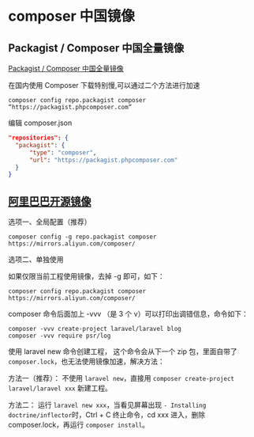 # composer 中国镜像

## Packagist / Composer 中国全量镜像

[Packagist / Composer 中国全量镜像](https://pkg.phpcomposer.com/)

在国内使用 Composer 下载特别慢,可以通过二个方法进行加速

```shell
composer config repo.packagist composer “https://packagist.phpcomposer.com“
```

编辑 composer.json

```json
"repositories": {
  "packagist": {
      "type": "composer",
      "url": "https://packagist.phpcomposer.com"
  }
}
```

## [阿里巴巴开源镜像](https://developer.aliyun.com/composer)

选项一、全局配置（推荐）

```shell
composer config -g repo.packagist composer https://mirrors.aliyun.com/composer/
```

选项二、单独使用

如果仅限当前工程使用镜像，去掉 -g 即可，如下：

```shell
composer config repo.packagist composer https://mirrors.aliyun.com/composer/
```

composer 命令后面加上 -vvv （是 3 个 v）可以打印出调错信息，命令如下：

```shell
composer -vvv create-project laravel/laravel blog
composer -vvv require psr/log
```

使用 laravel new 命令创建工程， 这个命令会从下一个 zip 包，里面自带了 `composer.lock`，也无法使用镜像加速，解决方法：

方法一（推荐）：
不使用 `laravel new`，直接用 `composer create-project laravel/laravel xxx` 新建工程。

方法二：
运行 `laravel new xxx`，当看见屏幕出现 `- Installing doctrine/inflector`时，Ctrl + C 终止命令，cd xxx 进入，删除 composer.lock，再运行 `composer install`。

